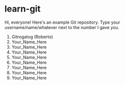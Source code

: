 # learn-git
Hi, everyone! Here's an example Git repository.
Type your username/name/whatever next to the number I gave you.
1. Gitrogatog (Roberto)
2. Your_Name_Here
3. Your_Name_Here
4. Your_Name_Here
5. Your_Name_Here
6. Your_Name_Here
7. Your_Name_Here
8. Your_Name_Here
9. Your_Name_Here
